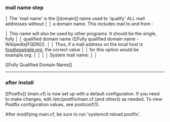### mail name step
 
 │ The 'mail name' is the [[domain]] name used to 'qualify' _ALL_ mail addresses without   │
 │ a domain name. This includes mail to and from <root>: 

 │ This name will also be used by other programs. It should be the single, fully       │
 │ qualified domain name ([[Fully qualified domain name - Wikipedia|FQDN]]).                                                       │
 │ Thus, if a mail address on the local host is foo@example.org, the correct value     │
 │ for this option would be example.org.                                               │
 │                                                                                     │
 │ System mail name:                                                                   │
 │                           

[[Fully Qualified Domain Name]]

---

### after install

[[Postfix]] (main.cf) is now set up with a default configuration.  If you need to
make changes, edit /etc/postfix/main.cf (and others) as needed.  To view
Postfix configuration values, see postconf(1).

After modifying main.cf, be sure to run 'systemctl reload postfix'.

